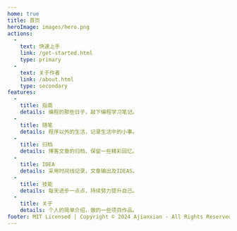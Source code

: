 ```yaml
---
home: true
title: 首页
heroImage: images/hero.png
actions:
  -
    text: 快速上手
    link: /get-started.html
    type: primary
  -
    text: 关于作者
    link: /about.html
    type: secondary
features:
  -
    title: 指南
    details: 编程的那些日子，敲下编程学习笔记。
  -
    title: 随笔
    details: 程序以外的生活，记录生活中的小事。
  -
    title: 归档
    details: 博客文章的归档，保留一些精彩回忆。
  -
    title: IDEA
    details: 采用时间线记录，文章输出及IDEAS。
  -
    title: 技能
    details: 每天进步一点点，持续努力提升自己。
  -
    title: 关于
    details: 个人的简单介绍，做的一些项目作品。
footer: MIT Licensed | Copyright © 2024 Ajianxian - All Rights Reserved
---
```


<!-- This is the content of home page. Check [Home Page Docs][default-theme-home] for more details. -->

<!-- [default-theme-home]: https://vuejs.press/reference/default-theme/frontmatter.html#home-page -->
